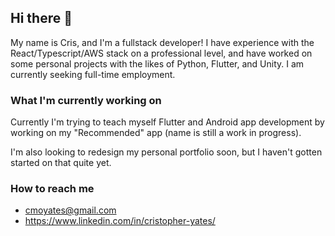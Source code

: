 ## Hi there 👋

My name is Cris, and I'm a fullstack developer! I have experience with the React/Typescript/AWS stack on a professional level, and have worked on some personal projects with the likes of Python, Flutter, and Unity. I am currently seeking full-time employment.

### What I'm currently working on 

Currently I'm trying to teach myself Flutter and Android app development by working on my "Recommended" app (name is still a work in progress).

I'm also looking to redesign my personal portfolio soon, but I haven't gotten started on that quite yet.

### How to reach me
- [cmoyates@gmail.com](mailto:cmoyates@gmail.com)
- https://www.linkedin.com/in/cristopher-yates/


<!--
**cmoyates/cmoyates** is a ✨ _special_ ✨ repository because its `README.md` (this file) appears on your GitHub profile.

Here are some ideas to get you started:

- 🔭 I’m currently working on ...
- 🌱 I’m currently learning ...
- 👯 I’m looking to collaborate on ...
- 🤔 I’m looking for help with ...
- 💬 Ask me about ...
- 📫 How to reach me: ...
- 😄 Pronouns: ...
- ⚡ Fun fact: ...
-->
